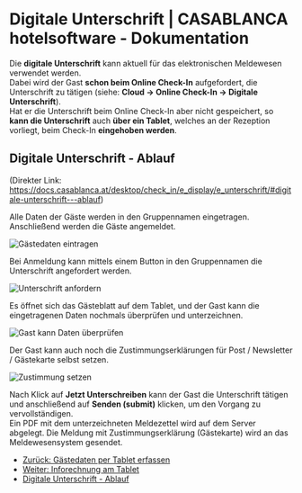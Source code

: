 # Digitale Unterschrift | CASABLANCA hotelsoftware - Dokumentation

Die **digitale Unterschrift** kann aktuell für das elektronischen Meldewesen verwendet werden.  
Dabei wird der Gast **schon beim Online Check-In** aufgefordert, die Unterschrift zu tätigen (siehe: **Cloud → Online Check-In → Digitale Unterschrift**).  
Hat er die Unterschrift beim Online Check-In aber nicht gespeichert, so **kann die Unterschrift** auch **über ein Tablet**, welches an der Rezeption vorliegt, beim Check-In **eingehoben werden**.

## Digitale Unterschrift - Ablauf

(Direkter Link: https://docs.casablanca.at/desktop/check_in/e_display/e_unterschrift/#digitale-unterschrift---ablauf)

Alle Daten der Gäste werden in den Gruppennamen eingetragen. Anschließend werden die Gäste angemeldet.  

![Gästedaten eintragen](https://docs.casablanca.at/assets/images/insert_guestdata-d2c0f99e08ac9d9ac167a4b5767f28de.png "Gästedaten eintragen")

Bei Anmeldung kann mittels einem Button in den Gruppennamen die Unterschrift angefordert werden.  

![Unterschrift anfordern](https://docs.casablanca.at/assets/images/get_signature-d6c4a26837dfad432e2596944912e386.png "Unterschrift anfordern")

Es öffnet sich das Gästeblatt auf dem Tablet, und der Gast kann die eingetragenen Daten nochmals überprüfen und unterzeichnen.  

![Gast kann Daten überprüfen](https://docs.casablanca.at/assets/images/check_guestdata-1ab934673f9c80153f020034df87f0fc.png "Gast kann Daten überprüfen")

Der Gast kann auch noch die Zustimmungserklärungen für Post / Newsletter / Gästekarte selbst setzen.  

![Zustimmung setzen](https://docs.casablanca.at/assets/images/check_guestdata2-17428303e861f1151d1a60b6a59dea7a.png "Zustimmung setzen")

Nach Klick auf **Jetzt Unterschreiben** kann der Gast die Unterschrift tätigen und anschließend auf **Senden (submit)** klicken, um den Vorgang zu vervollständigen.  
Ein PDF mit dem unterzeichneten Meldezettel wird auf dem Server abgelegt. Die Meldung mit Zustimmungserklärung (Gästekarte) wird an das Meldewesensystem gesendet.

* [Zurück: Gästedaten per Tablet erfassen](https://docs.casablanca.at/desktop/check_in/e_display/pre_check_in)
* [Weiter: Inforechnung am Tablet](https://docs.casablanca.at/desktop/check_in/e_display/invoice_display)
* [Digitale Unterschrift - Ablauf](https://docs.casablanca.at/desktop/check_in/e_display/e_unterschrift/#digitale-unterschrift---ablauf)